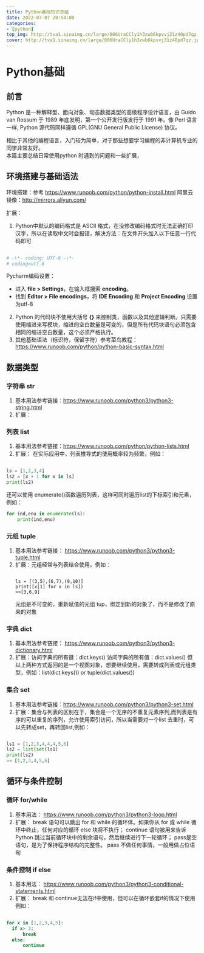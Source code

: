 ```yaml
---
title: Python基础知识总结
date: 2022-07-07 20:54:00
categories:
- [python]
top_img: http://tva1.sinaimg.cn/large/006UraCCly1h3zwb6kpvvj31z40pd7qz.jpg
cover: http://tva1.sinaimg.cn/large/006UraCCly1h3zwb6kpvvj31z40pd7qz.jpg
---
```


# Python基础

## 前言

Python 是一种解释型、面向对象、动态数据类型的高级程序设计语言，由 Guido van Rossum 于 1989 年底发明，第一个公开发行版发行于 1991 年。像 Perl 语言一样, Python 源代码同样遵循 GPL(GNU General Public License) 协议。

相比于其他的编程语言，入门较为简单，对于那些想要学习编程的非计算机专业的同学非常友好。  
本篇主要总结日常使用python 时遇到的问题和一些扩展，

## 环境搭建与基础语法

环境搭建：参考 https://www.runoob.com/python/python-install.html
             阿里云镜像：http://mirrors.aliyun.com/

扩展：

1. Python中默认的编码格式是 ASCII 格式，在没修改编码格式时无法正确打印汉字，所以在读取中文时会报错，解决方法：在文件开头加入以下任意一行代码即可

```python
   
# -\*- coding: UTF-8 -\*-
# coding=utf-8
```
   Pycharm编码设置：

   - 进入 **file > Settings**，在输入框搜索 **encoding**。
   - 找到 **Editor > File encodings**，将 **IDE Encoding** 和 **Project Encoding** 设置为utf-8 

2. Python 的代码块不使用大括号 **{}** 来控制类，函数以及其他逻辑判断。只需要使用缩进来写模块，缩进的空白数量是可变的，但是所有代码块语句必须包含相同的缩进空白数量，这个必须严格执行。
3. 其他基础语法（标识符，保留字符）参考菜鸟教程：https://www.runoob.com/python/python-basic-syntax.html 


## 数据类型
### 字符串 str
1. 基本用法参考链接：https://www.runoob.com/python3/python3-string.html
2. 扩展：


### 列表 list
1. 基本用法参考链接：https://www.runoob.com/python/python-lists.html
2. 扩展： 在实际应用中，列表推导式的使用概率较为频繁，例如：
```python
   
ls = [1,2,3,4]
ls2 = [x + 1 for x in ls]
print(ls2)
```
还可以使用 enumerate()函数遍历列表，这样可同时遍历list的下标索引和元素，例如：
```python
for ind,enu in enumerate(ls):
    print(ind,enu)
```
### 元组 tuple
1. 基本用法参考链接： https://www.runoob.com/python3/python3-tuple.html
2. 扩展：元组经常与列表结合使用，例如：
    ```
   
   ls = [(3,5),(6,7),(9,10)]
   print([x[1] for x in ls])
   >>[3,6,9]
   ```
   元组是不可变的，重新赋值的元组 tup，绑定到新的对象了，而不是修改了原来的对象
### 字典 dict
1. 基本用法参考链接： https://www.runoob.com/python3/python3-dictionary.html
2. 扩展：访问字典的所有键：dict.keys()
        访问字典的所有值：dict.values()
        但以上两种方式返回的是一个视图对象，想要继续使用，需要转成列表或元组类型，例如：list(dict.keys()) or tuple(dict.values())
   
### 集合 set
1. 基本用法参考链接：https://www.runoob.com/python3/python3-set.html
2. 扩展：集合与列表的区别在于，集合是一个无序的不重复元素序列,而列表是有序的可以重复的序列，允许使用索引访问，所以当需要对一个list 去重时，可以先转成set，再转回list,例如：
```python

ls1 = [1,2,3,4,4,4,5,6]
ls2 = list(set(ls1)
print(ls2)
>> [1,2,3,4,5,6]

```
## 循环与条件控制
### 循环 for/while
1. 基本用法： https://www.runoob.com/python3/python3-loop.html
2. 扩展：
   break 语句可以跳出 for 和 while 的循环体。如果你从 for 或 while 循环中终止，任何对应的循环 else 块将不执行；
   continue 语句被用来告诉 Python 跳过当前循环块中的剩余语句，然后继续进行下一轮循环；
   pass是空语句，是为了保持程序结构的完整性。 pass 不做任何事情，一般用做占位语句

### 条件控制 if else
1. 基本用法： https://www.runoob.com/python3/python3-conditional-statements.html
2. 扩展：
   break 和 continue无法在if中使用，但可以在循环嵌套if的情况下使用 例如：
```python
   
for x in [1,2,3,4,5]:
  if x> 3:
      break
  else:
      continue

```
   

